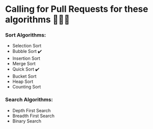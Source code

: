 # Calling for Pull Requests for these algorithms 📣📣📣

### Sort Algorithms:
- Selection Sort
- Bubble Sort ✔️
- Insertion Sort
- Merge Sort
- Quick Sort ✔️
- Bucket Sort
- Heap Sort
- Counting Sort

### Search Algorithms:
- Depth First Search
- Breadth First Search
- Binary Search

